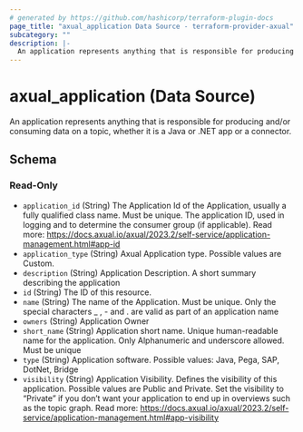 ```yaml
---
# generated by https://github.com/hashicorp/terraform-plugin-docs
page_title: "axual_application Data Source - terraform-provider-axual"
subcategory: ""
description: |-
  An application represents anything that is responsible for producing and/or consuming data on a topic, whether it is a Java or .NET app or a connector.
---
```


# axual_application (Data Source)

An application represents anything that is responsible for producing and/or consuming data on a topic, whether it is a Java or .NET app or a connector.



<!-- schema generated by tfplugindocs -->
## Schema

### Read-Only

- `application_id` (String) The Application Id of the Application, usually a fully qualified class name. Must be unique. The application ID, used in logging and to determine the consumer group (if applicable). Read more: https://docs.axual.io/axual/2023.2/self-service/application-management.html#app-id
- `application_type` (String) Axual Application type. Possible values are Custom.
- `description` (String) Application Description. A short summary describing the application
- `id` (String) The ID of this resource.
- `name` (String) The name of the Application. Must be unique. Only the special characters _ , - and . are valid as part of an application name
- `owners` (String) Application Owner
- `short_name` (String) Application short name. Unique human-readable name for the application. Only Alphanumeric and underscore allowed. Must be unique
- `type` (String) Application software. Possible values: Java, Pega, SAP, DotNet, Bridge
- `visibility` (String) Application Visibility. Defines the visibility of this application. Possible values are Public and Private. Set the visibility to “Private” if you don’t want your application to end up in overviews such as the topic graph. Read more: https://docs.axual.io/axual/2023.2/self-service/application-management.html#app-visibility


